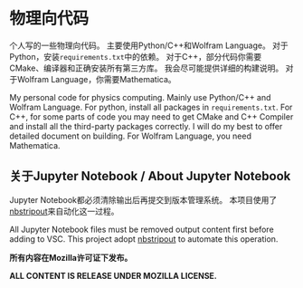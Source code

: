 # 物理向代码

个人写的一些物理向代码。
主要使用Python/C++和Wolfram Language。
对于Python，安装`requirements.txt`中的依赖。
对于C++，部分代码你需要CMake、编译器和正确安装所有第三方库。
我会尽可能提供详细的构建说明。
对于Wolfram Language，你需要Mathematica。

My personal code for physics computing.
Mainly use Python/C++ and Wolfram Language.
For python, install all packages in `requirements.txt`.
For C++, for some parts of code you may need to get CMake and
C++ Compiler and install all the third-party packages correctly.
I will do my best to offer detailed document on building.
For Wolfram Language, you need Mathematica.

## 关于Jupyter Notebook / About Jupyter Notebook

Jupyter Notebook都必须清除输出后再提交到版本管理系统。
本项目使用了[nbstripout](https://github.com/kynan/nbstripout)来自动化这一过程。

All Jupyter Notebook files must be removed output content first before adding to VSC.
This project adopt [nbstripout](https://github.com/kynan/nbstripout) to automate this operation.

**所有内容在Mozilla许可证下发布。**

**ALL CONTENT IS RELEASE UNDER MOZILLA LICENSE.**